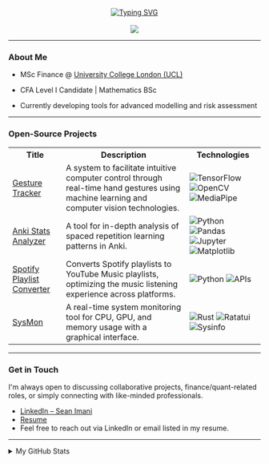 <p align="center">
<a href="https://github.com/seanima9">
    <img src="https://readme-typing-svg.demolab.com?font=Georgia&size=18&duration=2000&pause=100&multiline=true&width=500&height=80&lines=Sean+Imani;MSc+Finance+%40+UCL+%7C+CFA+Candidate;Quantitative+Research+%7C+Valuation+%7C+Risk+Modelling" alt="Typing SVG" />
</a>
<br/>
<br/> 
<a href="https://github.com/seanima9">
    <img src="https://github-stats-alpha.vercel.app/api?username=seanima9&cc=22272e&tc=37BCF6&ic=fff&bc=0000">
</a>
</p>

---

### About Me

* MSc Finance @ [University College London (UCL)](https://www.ucl.ac.uk/)

* CFA Level I Candidate | Mathematics BSc

* Currently developing tools for advanced modelling and risk assessment

---

### Open-Source Projects
<table>
<tr><th>Title</th><th>Description</th><th>Technologies</th></tr>
<tr>
<td><a href="https://github.com/seanima9/GestureTracker">Gesture Tracker</a></td>
<td>A system to facilitate intuitive computer control through real-time hand gestures using machine learning and computer vision technologies.</td>
<td>
    <img alt="TensorFlow" src="https://img.shields.io/badge/TensorFlow-black?style=flat-square&logo=tensorflow">
    <img alt="OpenCV" src="https://img.shields.io/badge/OpenCV-black?style=flat-square&logo=opencv">
    <img alt="MediaPipe" src="https://img.shields.io/badge/MediaPipe-black?style=flat-square">
</td>
</tr>
<tr>
<td><a href="https://github.com/seanima9/AnkiStatsAnalyzer">Anki Stats Analyzer</a></td>
<td>A tool for in-depth analysis of spaced repetition learning patterns in Anki.</td>
<td>
    <img alt="Python" src="https://img.shields.io/badge/Python-black?style=flat-square&logo=python">
    <img alt="Pandas" src="https://img.shields.io/badge/Pandas-black?style=flat-square&logo=pandas">
    <img alt="Jupyter" src="https://img.shields.io/badge/Jupyter-black?style=flat-square&logo=jupyter">
    <img alt="Matplotlib" src="https://img.shields.io/badge/Matplotlib-black?style=flat-square&logo=matplotlib">
</td>
</tr>
<tr>
<td><a href="https://github.com/seanima9/SpotifyToYoutubeMusic">Spotify Playlist Converter</a></td>
<td>Converts Spotify playlists to YouTube Music playlists, optimizing the music listening experience across platforms.</td>
<td>
    <img alt="Python" src="https://img.shields.io/badge/Python-black?style=flat-square&logo=python">
    <img alt="APIs" src="https://img.shields.io/badge/APIs-black?style=flat-square&logo=spotify">
</td>
</tr>
<tr>
<td><a href="https://github.com/seanima9/SysMon">SysMon</a></td>
<td>A real-time system monitoring tool for CPU, GPU, and memory usage with a graphical interface.</td>
<td>
    <img alt="Rust" src="https://img.shields.io/badge/Rust-black?style=flat-square&logo=rust">
    <img alt="Ratatui" src="https://img.shields.io/badge/Ratatui-black?style=flat-square">
    <img alt="Sysinfo" src="https://img.shields.io/badge/Sysinfo-black?style=flat-square">
</td>
</tr>
</table>

---

### Get in Touch

I'm always open to discussing collaborative projects, finance/quant-related roles, or simply connecting with like-minded professionals.

- [LinkedIn – Sean Imani](https://www.linkedin.com/in/seanimani/)
- [Resume](https://github.com/seanima9/resume)
- Feel free to reach out via LinkedIn or email listed in my resume.

---

<details>
<summary> My GitHub Stats</summary>
<br>

![](http://github-profile-summary-cards.vercel.app/api/cards/profile-details?username=seanima9&theme=dracula) 
![](http://github-profile-summary-cards.vercel.app/api/cards/repos-per-language?username=seanima9&theme=dracula) 
![](http://github-profile-summary-cards.vercel.app/api/cards/most-commit-language?username=seanima9&theme=dracula)

</details>
